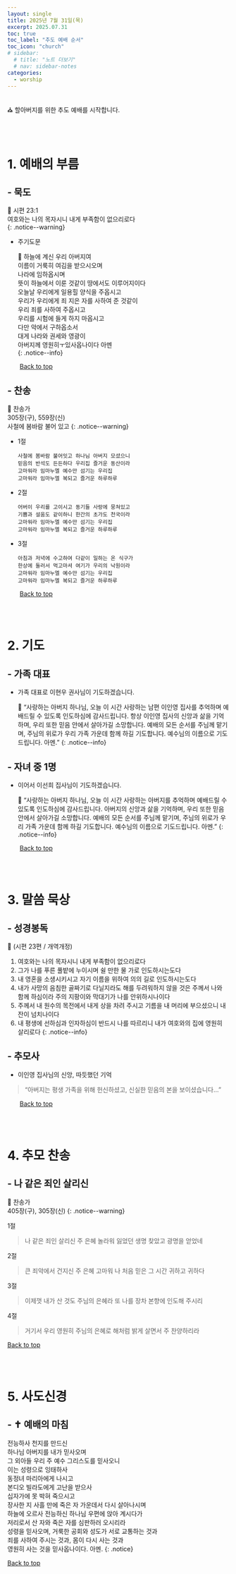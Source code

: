 ```yaml
---
layout: single
title: 2025년 7월 31일(목)
excerpt: 2025.07.31
toc: true
toc_label: "추도 예배 순서"
toc_icon: "church"
# sidebar:
  # title: "노트 더보기"
  # nav: sidebar-notes
categories:
  - worship
---
```


<br>
⛪️ 할아버지를 위한 추도 예배를 시작합니다.
<br>

<br><br>
# 1. 예배의 부름
## - 묵도
📖 시편 23:1 <br> 여호와는 나의 목자시니 내게 부족함이 없으리로다  
{: .notice--warning}

- 주기도문
  
  📖 하늘에 계신 우리 아버지여 <br> 이름이 거룩히 여김을 받으시오며 <br> 나라에 임하옵시며 <br> 뜻이 하늘에서 이룬 것같이 땅에서도 이루어지이다 <br> 오늘날 우리에게 일용힐 양식을 주옵시고 <br> 우리가 우리에게 죄 지은 자를 사하여 준 것같이 <br> 우리 죄를 사하여 주옵시고 <br> 우리를 시험에 들게 하지 마옵시고 <br> 다만 악에서 구하옵소서 <br> 대게 나라와 권세와 영광이 <br> 아버지께 영원히ㅜ있사옵나이다 아멘 <br>
  {: .notice--info}

&emsp;&emsp;<a href="#" class="btn btn--success">Back to top</a>
<br> 

## - 찬송
📖 찬송가 <br> 305장(구), 559장(신) <br> 사철에 봄바람 불어 있고
{: .notice--warning}

- 1절
  ```
  사철에 봄바람 불어잇고 하나님 아버지 모셨으니
  믿음의 반석도 든든하다 우리집 즐거운 동산이라
  고마워라 임마누엘 예수만 섬기는 우리집
  고마워라 임마누엘 복되고 즐거운 하루하루
  ```

- 2절
  ```
  어버이 우리를 고이시고 동기들 사랑에 뭉쳐있고
  기쁨과 설움도 같이하니 한간의 초가도 천국이라
  고마워라 임마누엘 예수만 섬기는 우리집
  고마워라 임마누엘 복되고 즐거운 하루하루
  ```

- 3절
  ```
  아침과 저녁에 수고하여 다같이 일하는 온 식구가
  한상에 둘러서 먹고마셔 여기가 우리의 낙원이라
  고마워라 임마누엘 예수만 섬기는 우리집
  고마워라 임마누엘 복되고 즐거운 하루하루
  ```

&emsp;&emsp;<a href="#" class="btn btn--success">Back to top</a>
<br> 

<br><br>
# 2. 기도
## - 가족 대표
- 가족 대표로 이현우 권사님이 기도하겠습니다.

  🙏 “사랑하는 아버지 하나님, 오늘 이 시간 사랑하는 남편 이인영 집사를 추억하며 예배드릴 수 있도록 인도하심에 감사드립니다.
항상 이인영 집사의 신앙과 삶을 기억하며, 우리 또한 믿음 안에서 살아가길 소망합니다.
예배의 모든 순서를 주님께 맡기며, 주님의 위로가 우리 가족 가운데 함께 하길 기도합니다.
예수님의 이름으로 기도드립니다. 아멘.”
  {: .notice--info}

## - 자녀 중 1명
- 이어서 이선희 집사님이 기도하겠습니다.
  
  🙏 “사랑하는 아버지 하나님, 오늘 이 시간 사랑하는 아버지를 추억하며 예배드릴 수 있도록 인도하심에 감사드립니다.
아버지의 신앙과 삶을 기억하며, 우리 또한 믿음 안에서 살아가길 소망합니다.
예배의 모든 순서를 주님께 맡기며, 주님의 위로가 우리 가족 가운데 함께 하길 기도합니다.
예수님의 이름으로 기도드립니다. 아멘.”
  {: .notice--info}

&emsp;&emsp;<a href="#" class="btn btn--success">Back to top</a>
<br> 

<br><br>
# 3. 말씀 묵상
## - 성경봉독
📖
(시편 23편 / 개역개정)
1. 여호와는 나의 목자시니 내게 부족함이 없으리로다
2. 그가 나를 푸른 풀밭에 누이시며 쉴 만한 물 가로 인도하시는도다
3. 내 영혼을 소생시키시고 자기 이름을 위하여 의의 길로 인도하시는도다
4. 내가 사망의 음침한 골짜기로 다닐지라도 해를 두려워하지 않을 것은 주께서 나와 함께 하심이라 주의 지팡이와 막대기가 나를 안위하시나이다
5. 주께서 내 원수의 목전에서 내게 상을 차려 주시고 기름을 내 머리에 부으셨으니 내 잔이 넘치나이다
6. 내 평생에 선하심과 인자하심이 반드시 나를 따르리니 내가 여호와의 집에 영원히 살리로다
{: .notice--info}

## - 추모사
- 이인영 집사님의 신앙, 따듯했던 기억
> “아버지는 평생 가족을 위해 헌신하셨고, 신실한 믿음의 본을 보이셨습니다...”

&emsp;&emsp;<a href="#" class="btn btn--success">Back to top</a>
<br> 

<br><br>
# 4. 추모 찬송
## - 나 같은 죄인 살리신
📖 찬송가 <br> 405장(구), 305장(신)
{: .notice--warning}

1절
> 나 같은 죄인 살리신
주 은혜 놀라워
잃었던 생명 찾았고
광명을 얻었네

2절
> 큰 죄악에서 건지신
주 은혜 고마워
나 처음 믿은 그 시간
귀하고 귀하다

3절
> 이제껏 내가 산 것도
주님의 은혜라
또 나를 장차 본향에
인도해 주시리

4절
> 거기서 우리 영원히
주님의 은혜로
해처럼 밝게 살면서
주 찬양하리라

<a href="#" class="btn btn--success">Back to top</a>
<br> 

<br><br>
# 5. 사도신경
## - ✝️ 예배의 마침
전능하사 천지를 만드신 <br> 하나님 아버지를 내가 믿사오며 <br> 그 외아들 우리 주 예수 그리스도를 믿사오니 <br> 이는 성령으로 잉태하사 <br> 동정녀 마리아에게 나시고 <br> 본디오 빌라도에게 고난을 받으사 <br> 십자가에 못 박혀 죽으시고 <br> 장사한 지 사흘 만에
죽은 자 가운데서 다시 살아나시며 <br> 하늘에 오르사 전능하신 하나님 우편에 앉아 계시다가<br> 저리로서 산 자와 죽은 자를 심판하러 오시리라 <br> 성령을 믿사오며, 거룩한 공회와 성도가 서로 교통하는 것과 <br> 죄를 사하여 주시는 것과, 몸이 다시 사는 것과 <br> 영원히 사는 것을 믿사옵나이다. 아멘.
{: .notice}

<a href="#" class="btn btn--success">Back to top</a>
<br> 
